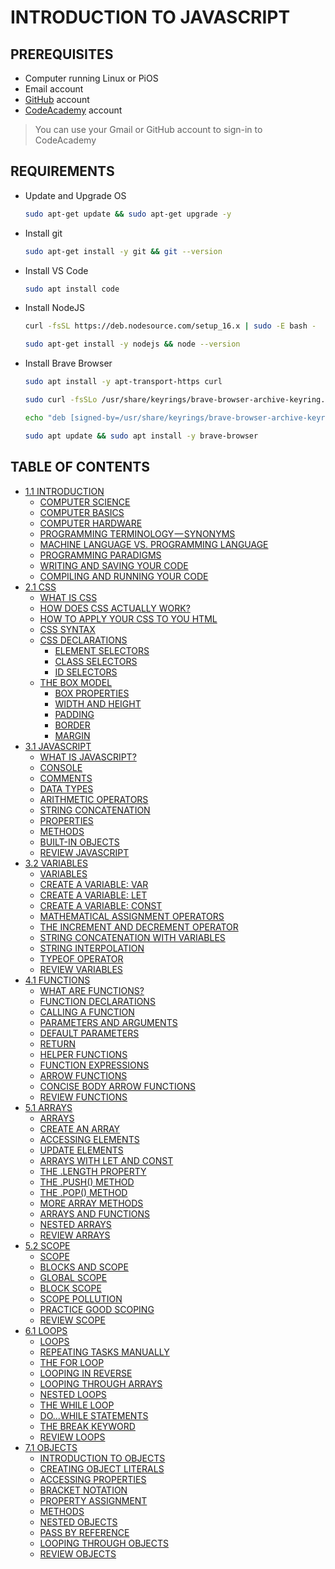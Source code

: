 # INTRODUCTION TO JAVASCRIPT

## PREREQUISITES

- Computer running Linux or PiOS
- Email account
- [GitHub](https://github.com/signup) account
- [CodeAcademy](https://www.codecademy.com/) account
> You can use your Gmail or GitHub account to sign-in to CodeAcademy

## REQUIREMENTS

- Update and Upgrade OS
  ```bash
  sudo apt-get update && sudo apt-get upgrade -y
- Install git
  ```bash
  sudo apt-get install -y git && git --version
  ```
- Install VS Code
  ```bash
  sudo apt install code
  ```
- Install NodeJS
  ```bash
  curl -fsSL https://deb.nodesource.com/setup_16.x | sudo -E bash -
  ```
  ```bash
  sudo apt-get install -y nodejs && node --version
  ```
- Install Brave Browser
  ```bash
  sudo apt install -y apt-transport-https curl
  ```
  ```bash
  sudo curl -fsSLo /usr/share/keyrings/brave-browser-archive-keyring.gpg https://brave-browser-apt-release.s3.brave.com/brave-browser-archive-keyring.gpg
  ```
  ```bash
  echo "deb [signed-by=/usr/share/keyrings/brave-browser-archive-keyring.gpg arch=amd64] https://brave-browser-apt-release.s3.brave.com/ stable main"|sudo tee /etc/apt/sources.list.d/brave-browser-release.list
  ```
  ```bash
  sudo apt update && sudo apt install -y brave-browser
  ```

## TABLE OF CONTENTS

- [1.1 INTRODUCTION](1_1-Introduction.md#intro-to-programming)
  * [COMPUTER SCIENCE](1_1-Introduction.md#computer-science)
  * [COMPUTER BASICS](1_1-Introduction.md#computer-basics)
  * [COMPUTER HARDWARE](1_1-Introduction.md#computer-hardware)
  * [PROGRAMMING TERMINOLOGY — SYNONYMS](1_1-Introduction.md#programming-terminology---synonyms)
  * [MACHINE LANGUAGE VS. PROGRAMMING LANGUAGE](1_1-Introduction.md#machine-language-vs-programming-language)
  * [PROGRAMMING PARADIGMS](1_1-Introduction.md#programming-paradigms)
  * [WRITING AND SAVING YOUR CODE](1_1-Introduction.md#writing-and-saving-your-code)
  * [COMPILING AND RUNNING YOUR CODE](1_1-Introduction.md#compiling-and-running-your-code)
- [2.1 CSS](2_1-CSS.md#css)
  * [WHAT IS CSS](2_1-CSS.md#what-is-css)
  * [HOW DOES CSS ACTUALLY WORK?](2_1-CSS.md#how-does-css-actually-work-)
  * [HOW TO APPLY YOUR CSS TO YOU HTML](2_1-CSS.md#how-to-apply-your-css-to-you-html)
  * [CSS SYNTAX](2_1-CSS.md#css-syntax)
  * [CSS DECLARATIONS](2_1-CSS.md#css-declarations)
    + [ELEMENT SELECTORS](2_1-CSS.md#element-selectors)
    + [CLASS SELECTORS](2_1-CSS.md#class-selectors)
    + [ID SELECTORS](2_1-CSS.md#id-selectors)
  * [THE BOX MODEL](2_1-CSS.md#the-box-model)
    + [BOX PROPERTIES](2_1-CSS.md#box-properties)
    + [WIDTH AND HEIGHT](2_1-CSS.md#width-and-height)
    + [PADDING](2_1-CSS.md#padding)
    + [BORDER](2_1-CSS.md#border)
    + [MARGIN](2_1-CSS.md#margin)
- [3.1 JAVASCRIPT](3_1-JavaScript.md#javascript)
  * [WHAT IS JAVASCRIPT?](3_1-JavaScript.md#what-is-javascript-)
  * [CONSOLE](3_1-JavaScript.md#console)
  * [COMMENTS](3_1-JavaScript.md#comments)
  * [DATA TYPES](3_1-JavaScript.md#data-types)
  * [ARITHMETIC OPERATORS](3_1-JavaScript.md#arithmetic-operators)
  * [STRING CONCATENATION](3_1-JavaScript.md#string-concatenation)
  * [PROPERTIES](3_1-JavaScript.md#properties)
  * [METHODS](3_1-JavaScript.md#methods)
  * [BUILT-IN OBJECTS](3_1-JavaScript.md#built-in-objects)
  * [REVIEW JAVASCRIPT](3_1-JavaScript.md#review)
- [3.2 VARIABLES](3_2-Variables.md#variables)
  * [VARIABLES](3_2-Variables.md#variables-1)
  * [CREATE A VARIABLE: VAR](3_2-Variables.md#create-a-variable--var)
  * [CREATE A VARIABLE: LET](3_2-Variables.md#create-a-variable--let)
  * [CREATE A VARIABLE: CONST](3_2-Variables.md#create-a-variable--const)
  * [MATHEMATICAL ASSIGNMENT OPERATORS](3_2-Variables.md#mathematical-assignment-operators)
  * [THE INCREMENT AND DECREMENT OPERATOR](3_2-Variables.md#the-increment-and-decrement-operator)
  * [STRING CONCATENATION WITH VARIABLES](3_2-Variables.md#string-concatenation-with-variables)
  * [STRING INTERPOLATION](3_2-Variables.md#string-interpolation)
  * [TYPEOF OPERATOR](3_2-Variables.md#typeof-operator)
  * [REVIEW VARIABLES](3_2-Variables.md#review-variables)
- [4.1 FUNCTIONS](4_1-Functions.md#functions)
  * [WHAT ARE FUNCTIONS?](4_1-Functions.md#what-are-functions-)
  * [FUNCTION DECLARATIONS](4_1-Functions.md#function-declarations)
  * [CALLING A FUNCTION](4_1-Functions.md#calling-a-function)
  * [PARAMETERS AND ARGUMENTS](4_1-Functions.md#parameters-and-arguments)
  * [DEFAULT PARAMETERS](4_1-Functions.md#default-parameters)
  * [RETURN](4_1-Functions.md#return)
  * [HELPER FUNCTIONS](4_1-Functions.md#helper-functions)
  * [FUNCTION EXPRESSIONS](4_1-Functions.md#function-expressions)
  * [ARROW FUNCTIONS](4_1-Functions.md#arrow-functions)
  * [CONCISE BODY ARROW FUNCTIONS](4_1-Functions.md#concise-body-arrow-functions)
  * [REVIEW FUNCTIONS](4_1-Functions.md#review-functions)
- [5.1 ARRAYS](5_1-Arrays.md#arrays)
  * [ARRAYS](5_1-Arrays.md#arrays-1)
  * [CREATE AN ARRAY](5_1-Arrays.md#create-an-array)
  * [ACCESSING ELEMENTS](5_1-Arrays.md#accessing-elements)
  * [UPDATE ELEMENTS](5_1-Arrays.md#update-elements)
  * [ARRAYS WITH LET AND CONST](5_1-Arrays.md#arrays-with-let-and-const)
  * [THE .LENGTH PROPERTY](5_1-Arrays.md#the-length-property)
  * [THE .PUSH() METHOD](5_1-Arrays.md#the-push---method)
  * [THE .POP() METHOD](5_1-Arrays.md#the-pop---method)
  * [MORE ARRAY METHODS](5_1-Arrays.md#more-array-methods)
  * [ARRAYS AND FUNCTIONS](5_1-Arrays.md#arrays-and-functions)
  * [NESTED ARRAYS](5_1-Arrays.md#nested-arrays)
  * [REVIEW ARRAYS](5_1-Arrays.md#review-arrays)
- [5.2 SCOPE](5_2-Scope.md#scope)
  * [SCOPE](5_2-Scope.md#scope-1)
  * [BLOCKS AND SCOPE](5_2-Scope.md#blocks-and-scope)
  * [GLOBAL SCOPE](5_2-Scope.md#global-scope)
  * [BLOCK SCOPE](5_2-Scope.md#block-scope)
  * [SCOPE POLLUTION](5_2-Scope.md#scope-pollution)
  * [PRACTICE GOOD SCOPING](5_2-Scope.md#practice-good-scoping)
  * [REVIEW SCOPE](5_2-Scope.md#review--scope)
- [6.1 LOOPS](6_1-Loops.md#loops)
  * [LOOPS](6_1-Loops.md#loops-1)
  * [REPEATING TASKS MANUALLY](6_1-Loops.md#repeating-tasks-manually)
  * [THE FOR LOOP](6_1-Loops.md#the-for-loop)
  * [LOOPING IN REVERSE](6_1-Loops.md#looping-in-reverse)
  * [LOOPING THROUGH ARRAYS](6_1-Loops.md#looping-through-arrays)
  * [NESTED LOOPS](6_1-Loops.md#nested-loops)
  * [THE WHILE LOOP](6_1-Loops.md#the-while-loop)
  * [DO...WHILE STATEMENTS](6_1-Loops.md#dowhile-statements)
  * [THE BREAK KEYWORD](6_1-Loops.md#the-break-keyword)
  * [REVIEW LOOPS](6_1-Loops.md#review)
- [7.1 OBJECTS](7_1-Objects.md#objects)
  * [INTRODUCTION TO OBJECTS](7_1-Objects.md#introduction-to-objects)
  * [CREATING OBJECT LITERALS](7_1-Objects.md#creating-object-literals)
  * [ACCESSING PROPERTIES](7_1-Objects.md#accessing-properties)
  * [BRACKET NOTATION](7_1-Objects.md#bracket-notation)
  * [PROPERTY ASSIGNMENT](7_1-Objects.md#property-assignment)
  * [METHODS](7_1-Objects.md#methods)
  * [NESTED OBJECTS](7_1-Objects.md#nested-objects)
  * [PASS BY REFERENCE](7_1-Objects.md#pass-by-reference)
  * [LOOPING THROUGH OBJECTS](7_1-Objects.md#looping-through-objects)
  * [REVIEW OBJECTS](7_1-Objects.md#review)